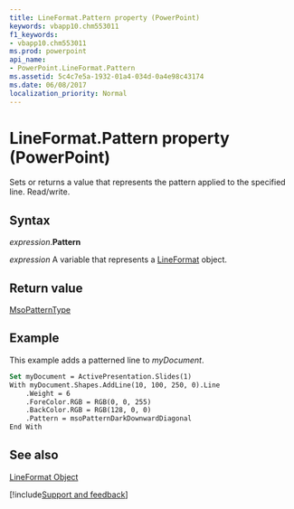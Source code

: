 ```yaml
---
title: LineFormat.Pattern property (PowerPoint)
keywords: vbapp10.chm553011
f1_keywords:
- vbapp10.chm553011
ms.prod: powerpoint
api_name:
- PowerPoint.LineFormat.Pattern
ms.assetid: 5c4c7e5a-1932-01a4-034d-0a4e98c43174
ms.date: 06/08/2017
localization_priority: Normal
---
```



# LineFormat.Pattern property (PowerPoint)

Sets or returns a value that represents the pattern applied to the specified line. Read/write.


## Syntax

_expression_.**Pattern**

_expression_ A variable that represents a [LineFormat](PowerPoint.LineFormat.md) object.


## Return value

[MsoPatternType](Office.MsoPatternType.md)


## Example

This example adds a patterned line to _myDocument_.


```vb
Set myDocument = ActivePresentation.Slides(1) 
With myDocument.Shapes.AddLine(10, 100, 250, 0).Line 
    .Weight = 6 
    .ForeColor.RGB = RGB(0, 0, 255) 
    .BackColor.RGB = RGB(128, 0, 0) 
    .Pattern = msoPatternDarkDownwardDiagonal 
End With
```


## See also


[LineFormat Object](PowerPoint.LineFormat.md)

[!include[Support and feedback](~/includes/feedback-boilerplate.md)]